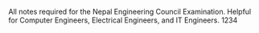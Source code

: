 All notes required for the Nepal Engineering Council Examination.
Helpful for Computer Engineers, Electrical Engineers, and IT Engineers.
1234
